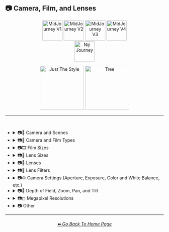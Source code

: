 <h2>📷 Camera, Film, and Lenses</h2>

<div align="center">

[<img src="/Images/Repo_Parts/Buttons/Version_Buttons/button_version_V1_inactive.webp?raw=true" alt="MidJourney V1" height="64" />](/Pages/MJ_V1/Style_Pages/Sphere/Camera.md)
[<img src="/Images/Repo_Parts/Buttons/Version_Buttons/button_version_V2_inactive.webp?raw=true" alt="MidJourney V2" height="64" />](/Pages/MJ_V2/Style_Pages/Sphere/Camera.md)
[<img src="/Images/Repo_Parts/Buttons/Version_Buttons/button_version_V3_inactive.webp?raw=true" alt="MidJourney V3" height="64" />](/Pages/MJ_V3/Style_Pages/Just_The_Style/Camera.md)
[<img src="/Images/Repo_Parts/Buttons/Version_Buttons/button_version_V4_active.webp?raw=true" alt="MidJourney V4" height="64" />](/Pages/MJ_V4/Style_Pages/Just_The_Style/Camera.md)
<br>
[<img src="/Images/Repo_Parts/Buttons/Version_Buttons/button_version_niji_inactive_full.webp?raw=true" alt="Niji Journey" height="64" />](/Pages/Niji_Journey/Style_Pages/Camera.md)

[<img src="/Images/Repo_Parts/Buttons/Image_Type_Buttons/button_just_the_style_active.webp?raw=true" alt="Just The Style" width="140.5" />](/Pages/MJ_V4/Style_Pages/Just_The_Style/Camera.md)
[<img src="/Images/Repo_Parts/Buttons/Image_Type_Buttons/button_tree_inactive.webp?raw=true" alt="Tree" width="140.5" />](/Pages/MJ_V4/Style_Pages/Tree/Camera.md)

</div>

<hr>
<br>


- <details><summary>📷🌇 Camera and Scenes</summary><p><div align="center">

	| Scene |
	| :-: |
	| <img src="/Images/MJ_V4/V4_Alpha_3.5/Midjourney_Styles/Scene.png?raw=true" width="256" /> |
	
	<br>

	| Photography | Photograph | Closed Composition |
	| :-: | :-: | :-: |
	| <img src="/Images/MJ_V4/V4_Alpha_3.5/Midjourney_Styles/Photography.png?raw=true" width="256" /> | <img src="/Images/MJ_V4/V4_Alpha_3.5/Midjourney_Styles/Photograph.png?raw=true" width="256" /> | <img src="/Images/MJ_V4/V4_Alpha_3.5/Midjourney_Styles/Closed_Composition.png?raw=true" width="256" /> |

	<br>
	
	| Filmic | Cinematic |
	| :-: | :-: |
	| <img src="/Images/MJ_V4/V4_Alpha_3.5/Midjourney_Styles/Filmic.png?raw=true" width="256" /> | <img src="/Images/MJ_V4/V4_Alpha_3.5/Midjourney_Styles/Cinematic.png?raw=true" width="256" /> | 
	
	<br>
	
	| Dramatic | Glamor Shot |
	| :-: | :-: |
	| <img src="/Images/MJ_V4/V4_Alpha_3.5/Midjourney_Styles/Dramatic.png?raw=true" width="256" /> | <img src="/Images/MJ_V4/V4_Alpha_3.5/Midjourney_Styles/Glamor_Shot.png?raw=true" width="256" /> |

	<br>

	| Golden Hour | Blue Hour |
	| :-: | :-: |
	| <img src="/Images/MJ_V4/V4_Alpha_3.5/Midjourney_Styles/Golden_Hour.png?raw=true" width="256" /> | <img src="/Images/MJ_V4/V4_Alpha_3.5/Midjourney_Styles/Blue_Hour.png?raw=true" width="256" /> |

	<br>
	
	| Award Winning Photography | Establishing Shot | Nightography |
	| :-: | :-: | :-: |
	| <img src="/Images/MJ_V4/V4_Alpha_3.5/Midjourney_Styles/Award_Winning_Photography.png?raw=true" width="256" /> | <img src="/Images/MJ_V4/V4_Alpha_3.5/Midjourney_Styles/Establishing_Shot.png?raw=true" width="256" /> | <img src="/Images/MJ_V4/V4_Alpha_3.5/Midjourney_Styles/Nightography.png?raw=true" width="256" /> |

	<br>

	| Photoshoot | Portrait | Cinematic Haze |
	| :-: | :-: | :-: |
	| <img src="/Images/MJ_V4/V4_Alpha_3.5/Midjourney_Styles/Photoshoot.png?raw=true" width="256" /> | <img src="/Images/MJ_V4/V4_Alpha_3.5/Midjourney_Styles/Portrait.png?raw=true" width="256" /> | <img src="/Images/MJ_V4/V4_Alpha_3.5/Midjourney_Styles/Cinematic_Haze.png?raw=true" width="256" /> |

	<br>
	
	| Subject |
	| :-: |
	| <img src="/Images/MJ_V4/V4_Alpha_3.5/Midjourney_Styles/Subject.png?raw=true" width="256" /> |
	
	<br>
	
	| Pose | Gesture | Profile |
	| :-: | :-: | :-: |
	| <img src="/Images/MJ_V4/V4_Alpha_3.5/Midjourney_Styles/Pose.png?raw=true" width="256" /> | <img src="/Images/MJ_V4/V4_Alpha_3.5/Midjourney_Styles/Gesture.png?raw=true" width="256" /> | <img src="/Images/MJ_V4/V4_Alpha_3.5/Midjourney_Styles/Profile.png?raw=true" width="256" /> |

	<br>
	
	| High-Speed Photograph | Time-Lapse | Motion Capture |
	| :-: | :-: | :-: |
	| <img src="/Images/MJ_V4/V4_Alpha_3.5/Midjourney_Styles/High-Speed_Photograph.png?raw=true" width="256" /> | <img src="/Images/MJ_V4/V4_Alpha_3.5/Midjourney_Styles/Time-Lapse.png?raw=true" width="256" /> | <img src="/Images/MJ_V4/V4_Alpha_3.5/Midjourney_Styles/Motion_Capture.png?raw=true" width="256" /> |

	<br>
	
	| Claymation | Video Frame Capture |
	| :-: | :-: |
	| <img src="/Images/MJ_V4/V4_Alpha_3.5/Midjourney_Styles/Claymation.png?raw=true" width="256" /> | <img src="/Images/MJ_V4/V4_Alpha_3.5/Midjourney_Styles/Video_Frame_Capture.png?raw=true" width="256" /> |

	<br>

	| Stop Motion | Stop-motion Animation Frame |
	| :-: | :-: |
	| <img src="/Images/MJ_V4/V4_Alpha_3.5/Midjourney_Styles/Stop_Motion.png?raw=true" width="256" /> | <img src="/Images/MJ_V4/V4_Alpha_3.5/Midjourney_Styles/Stop-motion_Animation_Frame.png?raw=true" width="256" /> |

	<br>

	| Color Grading | Bokeh | Film Grain |
	| :-: | :-: | :-: |
	| <img src="/Images/MJ_V4/V4_Alpha_3.5/Midjourney_Styles/Color_Grading.png?raw=true" width="256" /> | <img src="/Images/MJ_V4/V4_Alpha_3.5/Midjourney_Styles/Bokeh.png?raw=true" width="256" /> | <img src="/Images/MJ_V4/V4_Alpha_3.5/Midjourney_Styles/Film_Grain.png?raw=true" width="256" /> |
	
	<br>
	
	| Surveillance | Surveillance Footage |
	| :-: | :-: |
	| <img src="/Images/MJ_V4/V4_Alpha_3.5/Midjourney_Styles/Surveillance.png?raw=true" width="256" /> | <img src="/Images/MJ_V4/V4_Alpha_3.5/Midjourney_Styles/Surveillance_Footage.png?raw=true" width="256" /> |
	
	<br>
	
	| Security Footage | CCTV |
	| :-: | :-: |
	| <img src="/Images/MJ_V4/V4_Alpha_3.5/Midjourney_Styles/Security_Footage.png?raw=true" width="256" /> | <img src="/Images/MJ_V4/V4_Alpha_3.5/Midjourney_Styles/CCTV.png?raw=true" width="256" /> |

	<br>

	| Dashcam-Footage | Satellite Imagery | Paparazzi Photography |
	| :-: | :-: | :-: |
	| <img src="/Images/MJ_V4/V4_Alpha_3.5/Midjourney_Styles/Dashcam-Footage.png?raw=true" width="256" /> | <img src="/Images/MJ_V4/V4_Alpha_3.5/Midjourney_Styles/Satellite_Imagery.png?raw=true" width="256" /> | <img src="/Images/MJ_V4/V4_Alpha_3.5/Midjourney_Styles/Paparazzi_Photography.png?raw=true" width="256" /> |
	
	<br>

	| Underwater Photography | Wildlife Photography | National Geographic Photo |
	| :-: | :-: | :-: |
	| <img src="/Images/MJ_V4/V4_Alpha_3.5/Midjourney_Styles/Underwater_Photography.png?raw=true" width="256" /> | <img src="/Images/MJ_V4/V4_Alpha_3.5/Midjourney_Styles/Wildlife_Photography.png?raw=true" width="256" /> | <img src="/Images/MJ_V4/V4_Alpha_3.5/Midjourney_Styles/National_Geographic_Photo.png?raw=true" width="256" /> |

	<br>
	
	| Editorial Photography | Associated Press Photo | Photojournalism |
	| :-: | :-: | :-: |
	| <img src="/Images/MJ_V4/V4_Alpha_3.5/Midjourney_Styles/Editorial_Photography.png?raw=true" width="256" /> | <img src="/Images/MJ_V4/V4_Alpha_3.5/Midjourney_Styles/Associated_Press_Photo.png?raw=true" width="256" /> | <img src="/Images/MJ_V4/V4_Alpha_3.5/Midjourney_Styles/Photojournalism.png?raw=true" width="256" /> |

	<br>

	| Action Scene | War Photography |
	| :-: | :-: |
	| <img src="/Images/MJ_V4/V4_Alpha_3.5/Midjourney_Styles/Action_Scene.png?raw=true" width="256" /> | <img src="/Images/MJ_V4/V4_Alpha_3.5/Midjourney_Styles/War_Photography.png?raw=true" width="256" /> |

	</div></p></details>


- <details><summary>📷🌇 Camera and Film Types</summary><p><div align="center">

	| Camcorder Effect | DSLR | Night Vision |
	| :-: | :-: | :-: |
	| <img src="/Images/MJ_V4/V4_Alpha_3.5/Midjourney_Styles/Camcorder_Effect.png?raw=true" width="256" /> | <img src="/Images/MJ_V4/V4_Alpha_3.5/Midjourney_Styles/DSLR.png?raw=true" width="256" /> | <img src="/Images/MJ_V4/V4_Alpha_3.5/Midjourney_Styles/Night_Vision.png?raw=true" width="256" /> |
	
	<br>

	| Drone Photography | GoPro Video | Unregistered Hypercam 2 |
	| :-: | :-: | :-: |
	| <img src="/Images/MJ_V4/V4_Alpha_3.5/Midjourney_Styles/Drone_Photography.png?raw=true" width="256" /> | <img src="/Images/MJ_V4/V4_Alpha_3.5/Midjourney_Styles/GoPro_Video.png?raw=true" width="256" /> | <img src="/Images/MJ_V4/V4_Alpha_3.5/Midjourney_Styles/Unregistered_Hypercam_2.png?raw=true" width="256" /> |

	<br>
	
	| Hyperspectral Imaging | Multispectral Imaging | Schlieren |
	| :-: | :-: | :-: |
	| <img src="/Images/MJ_V4/V4_Alpha_3.5/Midjourney_Styles/Hyperspectral_Imaging.png?raw=true" width="256" /> | <img src="/Images/MJ_V4/V4_Alpha_3.5/Midjourney_Styles/Multispectral_Imaging.png?raw=true" width="256" /> | <img src="/Images/MJ_V4/V4_Alpha_3.5/Midjourney_Styles/Schlieren.png?raw=true" width="256" /> |
	
	<br>
	
	| Disposable Camera | Disposable Camera Photo |
	| :-: | :-: |
	| <img src="/Images/MJ_V4/V4_Alpha_3.5/Midjourney_Styles/Disposable_Camera.png?raw=true" width="256" /> | <img src="/Images/MJ_V4/V4_Alpha_3.5/Midjourney_Styles/Disposable_Camera_Photo.png?raw=true" width="256" /> |

	<br>
	
	| Polaroid |
	| :-: |
	| <img src="/Images/MJ_V4/V4_Alpha_3.5/Midjourney_Styles/Polaroid.png?raw=true" width="256" /> |
	
	<br>
	
	| Ektachrome | Fujifilm Superia | Instax |
	| :-: | :-: | :-: |
	| <img src="/Images/MJ_V4/V4_Alpha_3.5/Midjourney_Styles/Ektachrome.png?raw=true" width="256" /> | <img src="/Images/MJ_V4/V4_Alpha_3.5/Midjourney_Styles/Fujifilm_Superia.png?raw=true" width="256" /> | <img src="/Images/MJ_V4/V4_Alpha_3.5/Midjourney_Styles/Instax.png?raw=true" width="256" /> |

	<br>
	
	| Kodak Ektar | Kodak Gold 200 | Kodak Portra |
	| :-: | :-: | :-: |
	| <img src="/Images/MJ_V4/V4_Alpha_3.5/Midjourney_Styles/Kodak_Ektar.png?raw=true" width="256" /> | <img src="/Images/MJ_V4/V4_Alpha_3.5/Midjourney_Styles/Kodak_Gold_200.png?raw=true" width="256" /> | <img src="/Images/MJ_V4/V4_Alpha_3.5/Midjourney_Styles/Kodak_Portra.png?raw=true" width="256" /> |
	
	<br>
	
	| Nikon D750 | Provia | Velvia |
	| :-: | :-: | :-: |
	| <img src="/Images/MJ_V4/V4_Alpha_3.5/Midjourney_Styles/Nikon_D750.png?raw=true" width="256" /> | <img src="/Images/MJ_V4/V4_Alpha_3.5/Midjourney_Styles/Provia.png?raw=true" width="256" /> | <img src="/Images/MJ_V4/V4_Alpha_3.5/Midjourney_Styles/Velvia.png?raw=true" width="256" /> |
	
	<br>
	
	| Lomo | Pinhole Photography | CinemaScope |
	| :-: | :-: | :-: |
	| <img src="/Images/MJ_V4/V4_Alpha_3.5/Midjourney_Styles/Lomo.png?raw=true" width="256" /> | <img src="/Images/MJ_V4/V4_Alpha_3.5/Midjourney_Styles/Pinhole_Photography.png?raw=true" width="256" /> | <img src="/Images/MJ_V4/V4_Alpha_3.5/Midjourney_Styles/CinemaScope.png?raw=true" width="256" /> |

	<br>
	
	| Tri-X 400 TX | Ilford HP5 | Photogram |
	| :-: | :-: | :-: |
	| <img src="/Images/MJ_V4/V4_Alpha_3.5/Midjourney_Styles/Tri-X_400_TX.png?raw=true" width="256" /> | <img src="/Images/MJ_V4/V4_Alpha_3.5/Midjourney_Styles/Ilford_HP5.png?raw=true" width="256" /> | <img src="/Images/MJ_V4/V4_Alpha_3.5/Midjourney_Styles/Photogram.png?raw=true" width="256" /> |
	
	<br>

	| VistaVision | Technirama |
	| :-: | :-: |
	| <img src="/Images/MJ_V4/V4_Alpha_3.5/Midjourney_Styles/VistaVision.png?raw=true" width="256" /> | <img src="/Images/MJ_V4/V4_Alpha_3.5/Midjourney_Styles/Technirama.png?raw=true" width="256" /> |

	<br>

	| Techniscope | Super-35 |
	| :-: | :-: |
	| <img src="/Images/MJ_V4/V4_Alpha_3.5/Midjourney_Styles/Techniscope.png?raw=true" width="256" /> | <img src="/Images/MJ_V4/V4_Alpha_3.5/Midjourney_Styles/Super-35.png?raw=true" width="256" /> |

	<br>

	| Panavision | Super-Panavision-70 |
	| :-: | :-: |
	| <img src="/Images/MJ_V4/V4_Alpha_3.5/Midjourney_Styles/Panavision.png?raw=true" width="256" /> | <img src="/Images/MJ_V4/V4_Alpha_3.5/Midjourney_Styles/Super-Panavision-70.png?raw=true" width="256" /> |

	<br>

	| Cinerama | Kinopanorama | Cinemiracle |
	| :-: | :-: | :-: |
	| <img src="/Images/MJ_V4/V4_Alpha_3.5/Midjourney_Styles/Cinerama.png?raw=true" width="256" /> | <img src="/Images/MJ_V4/V4_Alpha_3.5/Midjourney_Styles/Kinopanorama.png?raw=true" width="256" /> | <img src="/Images/MJ_V4/V4_Alpha_3.5/Midjourney_Styles/Cinemiracle.png?raw=true" width="256" /> |

	<br>
	
	| Daguerrotype | Ambrotype | Calotype |
	| :-: | :-: | :-: |
	| <img src="/Images/MJ_V4/V4_Alpha_3.5/Midjourney_Styles/Daguerrotype.png?raw=true" width="256" /> | <img src="/Images/MJ_V4/V4_Alpha_3.5/Midjourney_Styles/Ambrotype.png?raw=true" width="256" /> | <img src="/Images/MJ_V4/V4_Alpha_3.5/Midjourney_Styles/Calotype.png?raw=true" width="256" /> |
	
	<br>
	
	| Tintype | Film-Negative |
	| :-: | :-: |
	| <img src="/Images/MJ_V4/V4_Alpha_3.5/Midjourney_Styles/Tintype.png?raw=true" width="256" /> | <img src="/Images/MJ_V4/V4_Alpha_3.5/Midjourney_Styles/Film-Negative.png?raw=true" width="256" /> |

	<br>
	
	| Full Frame |
	| :-: |
	| <img src="/Images/MJ_V4/V4_Alpha_3.5/Midjourney_Styles/Full_Frame.png?raw=true" width="256" /> |

	</div></p></details>

- <details><summary>📷🎞 Film Sizes</summary><p><div align="center">

    | Shot on 8mm | Shot on 9.5mm |
    | :-: | :-: |
    | <img src="/Images/MJ_V4/V4_Alpha_3.5/Midjourney_Styles/Shot_on_8mm.png?raw=true" width="256" /> | <img src="/Images/MJ_V4/V4_Alpha_3.5/Midjourney_Styles/Shot_on_9.5mm.png?raw=true" width="256" /> |

    <br>

    | Shot on 16mm | Shot on 17.5mm | Shot on 28mm |
    | :-: | :-: | :-: |
    | <img src="/Images/MJ_V4/V4_Alpha_3.5/Midjourney_Styles/Shot_on_16mm.png?raw=true" width="256" /> | <img src="/Images/MJ_V4/V4_Alpha_3.5/Midjourney_Styles/Shot_on_17.5mm.png?raw=true" width="256" /> | <img src="/Images/MJ_V4/V4_Alpha_3.5/Midjourney_Styles/Shot_on_28mm.png?raw=true" width="256" /> |

    <br>

    | Shot on 35mm | 35mm | Expired 35mm Film |
    | :-: | :-: | :-: |
    | <img src="/Images/MJ_V4/V4_Alpha_3.5/Midjourney_Styles/Shot_on_35mm.png?raw=true" width="256" /> | <img src="/Images/MJ_V4/V4_Alpha_3.5/Midjourney_Styles/35mm.png?raw=true" width="256" /> | <img src="/Images/MJ_V4/V4_Alpha_3.5/Midjourney_Styles/Expired_35mm_Film.png?raw=true" width="256" /> |

    <br>

    | Shot on 65mm | Expired 65mm Film |
    | :-: | :-: |
    | <img src="/Images/MJ_V4/V4_Alpha_3.5/Midjourney_Styles/Shot_on_65mm.png?raw=true" width="256" /> | <img src="/Images/MJ_V4/V4_Alpha_3.5/Midjourney_Styles/Expired_65mm_Film.png?raw=true" width="256" /> |

	<br>

	| Shot on 70mm | Shot on IMAX 70mm |
	| :-: | :-: |
	| <img src="/Images/MJ_V4/V4_Alpha_3.5/Midjourney_Styles/Shot_on_70mm.png?raw=true" width="256" /> | <img src="/Images/MJ_V4/V4_Alpha_3.5/Midjourney_Styles/Shot_on_IMAX_70mm.png?raw=true" width="256" /> |

  </div></p></details>


- <details><summary>📷🥽 Lens Sizes</summary><p><div align="center">

	| 15mm Lens | 35mm Lens | 85mm Lens |
	| :-: | :-: | :-: |
	| <img src="/Images/MJ_V4/V4_Alpha_3.5/Midjourney_Styles/15mm_Lens.png?raw=true" width="256" /> | <img src="/Images/MJ_V4/V4_Alpha_3.5/Midjourney_Styles/35mm_Lens.png?raw=true" width="256" /> | <img src="/Images/MJ_V4/V4_Alpha_3.5/Midjourney_Styles/85mm_Lens.png?raw=true" width="256" /> |
	
	<br>
	
	| 100mm Lens | 200mm Lens |
	| :-: | :-: |
	| <img src="/Images/MJ_V4/V4_Alpha_3.5/Midjourney_Styles/100mm_Lens.png?raw=true" width="256" /> | <img src="/Images/MJ_V4/V4_Alpha_3.5/Midjourney_Styles/200mm_Lens.png?raw=true" width="256" /> |

  </div></p></details>


- <details><summary>📷🔭 Lenses</summary><p><div align="center">

	| Macro | Macro View | Magnification |
	| :-: | :-: | :-: |
	| <img src="/Images/MJ_V4/V4_Alpha_3.5/Midjourney_Styles/Macro.png?raw=true" width="256" /> | <img src="/Images/MJ_V4/V4_Alpha_3.5/Midjourney_Styles/Macro_View.png?raw=true" width="256" /> | <img src="/Images/MJ_V4/V4_Alpha_3.5/Midjourney_Styles/Magnification.png?raw=true" width="256" /> |
	
	<br>

	| 100x Magnification | 200x Magnification |
	| :-: | :-: |
	| <img src="/Images/MJ_V4/V4_Alpha_3.5/Midjourney_Styles/100x_Magnification.png?raw=true" width="256" /> | <img src="/Images/MJ_V4/V4_Alpha_3.5/Midjourney_Styles/200x_Magnification.png?raw=true" width="256" /> |
	
	<br>
	
	| 500x Magnification | 1000x Magnification |
	| :-: | :-: |
	| <img src="/Images/MJ_V4/V4_Alpha_3.5/Midjourney_Styles/500x_Magnification.png?raw=true" width="256" /> | <img src="/Images/MJ_V4/V4_Alpha_3.5/Midjourney_Styles/1000x_Magnification.png?raw=true" width="256" /> |
	
	<br>
	
	| Microscopic | Electron Microscope | Super-Resolution Microscopy |
	| :-: | :-: | :-: |
	| <img src="/Images/MJ_V4/V4_Alpha_3.5/Midjourney_Styles/Microscopic.png?raw=true" width="256" /> | <img src="/Images/MJ_V4/V4_Alpha_3.5/Midjourney_Styles/Electron_Microscope.png?raw=true" width="256" /> | <img src="/Images/MJ_V4/V4_Alpha_3.5/Midjourney_Styles/Super-Resolution_Microscopy.png?raw=true" width="256" /> |
	
	<br>

	| Telescope | Telescopic | Telescope Photography |
	| :-: | :-: | :-: |
	| <img src="/Images/MJ_V4/V4_Alpha_3.5/Midjourney_Styles/Telescope.png?raw=true" width="256" /> | <img src="/Images/MJ_V4/V4_Alpha_3.5/Midjourney_Styles/Telescopic.png?raw=true" width="256" /> | <img src="/Images/MJ_V4/V4_Alpha_3.5/Midjourney_Styles/Telescope_Photography.png?raw=true" width="256" /> |

	<br>
	
	| Telephoto | Panorama | 360 Panorama |
	| :-: | :-: | :-: |
	| <img src="/Images/MJ_V4/V4_Alpha_3.5/Midjourney_Styles/Telephoto.png?raw=true" width="256" /> | <img src="/Images/MJ_V4/V4_Alpha_3.5/Midjourney_Styles/Panorama.png?raw=true" width="256" /> | <img src="/Images/MJ_V4/V4_Alpha_3.5/Midjourney_Styles/360_Panorama.png?raw=true" width="256" /> |
	
	<br>
	
	| Wide Angle | Ultra-Wide Angle | 360 Angle |
	| :-: | :-: | :-: |
	| <img src="/Images/MJ_V4/V4_Alpha_3.5/Midjourney_Styles/Wide_Angle.png?raw=true" width="256" /> | <img src="/Images/MJ_V4/V4_Alpha_3.5/Midjourney_Styles/Ultra-Wide_Angle.png?raw=true" width="256" /> | <img src="/Images/MJ_V4/V4_Alpha_3.5/Midjourney_Styles/360_Angle.png?raw=true" width="256" /> |

	<br>

	| Fisheye Lens | Fisheye Lens Effect | Lens Distortion |
	| :-: | :-: | :-: |
	| <img src="/Images/MJ_V4/V4_Alpha_3.5/Midjourney_Styles/Fisheye_Lens.png?raw=true" width="256" /> | <img src="/Images/MJ_V4/V4_Alpha_3.5/Midjourney_Styles/Fisheye_Lens_Effect.png?raw=true" width="256" /> | <img src="/Images/MJ_V4/V4_Alpha_3.5/Midjourney_Styles/Lens_Distortion.png?raw=true" width="256" /> |

	</div></p></details>


- <details><summary>📷🧫 Lens Filters</summary><p><div align="center">

	| Color-Gel | Filter |
	| :-: | :-: |
	| <img src="/Images/MJ_V4/V4_Alpha_3.5/Midjourney_Styles/Color-Gel.png?raw=true" width="256" /> | <img src="/Images/MJ_V4/V4_Alpha_3.5/Midjourney_Styles/Filter.png?raw=true" width="256" /> |
	
	<br>

	| Photographic-Filter | Diffusion-Filter |
	| :-: | :-: |
	| <img src="/Images/MJ_V4/V4_Alpha_3.5/Midjourney_Styles/Photographic-Filter.png?raw=true" width="256" /> | <img src="/Images/MJ_V4/V4_Alpha_3.5/Midjourney_Styles/Diffusion-Filter.png?raw=true" width="256" /> |
	
	<br>
	
	| Dichroic-Filter | UV-Filter |
	| :-: | :-: |
	| <img src="/Images/MJ_V4/V4_Alpha_3.5/Midjourney_Styles/Dichroic-Filter.png?raw=true" width="256" /> | <img src="/Images/MJ_V4/V4_Alpha_3.5/Midjourney_Styles/UV-Filter.png?raw=true" width="256" /> |
	
	<br>
	
	| Polarization-Filter | Polarizer |
	| :-: | :-: |
	| <img src="/Images/MJ_V4/V4_Alpha_3.5/Midjourney_Styles/Polarization-Filter.png?raw=true" width="256" /> | <img src="/Images/MJ_V4/V4_Alpha_3.5/Midjourney_Styles/Polarizer.png?raw=true" width="256" /> |
	
	<br>
	
	| Infrared-Filter | Infrared-Cut-Off-Filter |
	| :-: | :-: |
	| <img src="/Images/MJ_V4/V4_Alpha_3.5/Midjourney_Styles/Infrared-Filter.png?raw=true" width="256" /> | <img src="/Images/MJ_V4/V4_Alpha_3.5/Midjourney_Styles/Infrared-Cut-Off-Filter.png?raw=true" width="256" /> |
	
	<br>
	
	| Neutral-Density-Filter | ND-Filter |
	| :-: | :-: |
	| <img src="/Images/MJ_V4/V4_Alpha_3.5/Midjourney_Styles/Neutral-Density-Filter.png?raw=true" width="256" /> | <img src="/Images/MJ_V4/V4_Alpha_3.5/Midjourney_Styles/ND-Filter.png?raw=true" width="256" /> |
	
	<br>
	
	| Graduated-Neutral-Density-Filter | GND-Filter |
	| :-: | :-: |
	| <img src="/Images/MJ_V4/V4_Alpha_3.5/Midjourney_Styles/Graduated-Neutral-Density-Filter.png?raw=true" width="256" /> | <img src="/Images/MJ_V4/V4_Alpha_3.5/Midjourney_Styles/GND-Filter.png?raw=true" width="256" /> |
	
	<br>
	
	| Astronomical-Filter | Cokin-Filter |
	| :-: | :-: |
	| <img src="/Images/MJ_V4/V4_Alpha_3.5/Midjourney_Styles/Astronomical-Filter.png?raw=true" width="256" /> | <img src="/Images/MJ_V4/V4_Alpha_3.5/Midjourney_Styles/Cokin-Filter.png?raw=true" width="256" /> |

  </div></p></details>


- <details><summary>📷⚙ Camera Settings (Aperture, Exposure, Color and White Balance, etc.)</summary><p><div align="center">

	| Exposure | Short Exposure | Long Exposure |
	| :-: | :-: | :-: |
	| <img src="/Images/MJ_V4/V4_Alpha_3.5/Midjourney_Styles/Exposure.png?raw=true" width="256" /> | <img src="/Images/MJ_V4/V4_Alpha_3.5/Midjourney_Styles/Short_Exposure.png?raw=true" width="256" /> | <img src="/Images/MJ_V4/V4_Alpha_3.5/Midjourney_Styles/Long_Exposure.png?raw=true" width="256" /> | 
	
	<br>
	
	| Double-Exposure | Shutter Speed 1/1000 | Shutter Speed 1/2 |
	| :-: | :-: | :-: |
	| <img src="/Images/MJ_V4/V4_Alpha_3.5/Midjourney_Styles/Double-Exposure.png?raw=true" width="256" /> | <img src="/Images/MJ_V4/V4_Alpha_3.5/Midjourney_Styles/Shutter_Speed_11000.png?raw=true" width="256" /> | <img src="/Images/MJ_V4/V4_Alpha_3.5/Midjourney_Styles/Shutter_Speed_12.png?raw=true" width="256" /> | 

	<br>
	
	| Aperture | F/2.8 | F/22 |
	| :-: | :-: | :-: |
	| <img src="/Images/MJ_V4/V4_Alpha_3.5/Midjourney_Styles/Aperture.png?raw=true" width="256" /> | <img src="/Images/MJ_V4/V4_Alpha_3.5/Midjourney_Styles/F2.8.png?raw=true" width="256" /> | <img src="/Images/MJ_V4/V4_Alpha_3.5/Midjourney_Styles/F22.png?raw=true" width="256" /> | 

	<br>
	
	| Gamma | White Balance |
	| :-: | :-: |
	| <img src="/Images/MJ_V4/V4_Alpha_3.5/Midjourney_Styles/Gamma.png?raw=true" width="256" /> | <img src="/Images/MJ_V4/V4_Alpha_3.5/Midjourney_Styles/White_Balance.png?raw=true" width="256" /> |

	</div></p></details>


- <details><summary>📷🔎 Depth of Field, Zoom, Pan, and Tilt</summary><p><div align="center">

	| Depth | Depth of Field | DOF |
	| :-: | :-: | :-: |
	| <img src="/Images/MJ_V4/V4_Alpha_3.5/Midjourney_Styles/Depth.png?raw=true" width="256" /> | <img src="/Images/MJ_V4/V4_Alpha_3.5/Midjourney_Styles/Depth_of_Field.png?raw=true" width="256" /> | <img src="/Images/MJ_V4/V4_Alpha_3.5/Midjourney_Styles/DOF.png?raw=true" width="256" /> |
	
	<br>
	
	| Zoom | Dolly Zoom |
	| :-: | :-: |
	| <img src="/Images/MJ_V4/V4_Alpha_3.5/Midjourney_Styles/Zoom.png?raw=true" width="256" /> | <img src="/Images/MJ_V4/V4_Alpha_3.5/Midjourney_Styles/Dolly_Zoom.png?raw=true" width="256" /> |

	<br>

	| Horizon Line | Vantage Point | Vanishing Point |
	| :-: | :-: | :-: |
	| <img src="/Images/MJ_V4/V4_Alpha_3.5/Midjourney_Styles/Horizon_Line.png?raw=true" width="256" /> | <img src="/Images/MJ_V4/V4_Alpha_3.5/Midjourney_Styles/Vantage_Point.png?raw=true" width="256" /> | <img src="/Images/MJ_V4/V4_Alpha_3.5/Midjourney_Styles/Vanishing_Point.png?raw=true" width="256" /> |

	<br>
	
	| Pan | Tilt |
	| :-: | :-: |
	| <img src="/Images/MJ_V4/V4_Alpha_3.5/Midjourney_Styles/Pan.png?raw=true" width="256" /> | <img src="/Images/MJ_V4/V4_Alpha_3.5/Midjourney_Styles/Tilt.png?raw=true" width="256" /> |

	<br>
	
	| Focal Point | Soft-Focus |
	| :-: | :-: |
	| <img src="/Images/MJ_V4/V4_Alpha_3.5/Midjourney_Styles/Focal_Point.png?raw=true" width="256" /> | <img src="/Images/MJ_V4/V4_Alpha_3.5/Midjourney_Styles/Soft-Focus.png?raw=true" width="256" /> |

	</div></p></details>


- <details><summary>📷◻ Megapixel Resolutions</summary><p><div align="center">

	| Megapixel | 2 Megapixels |
	| :-: | :-: |
	| <img src="/Images/MJ_V4/V4_Alpha_3.5/Midjourney_Styles/Megapixel.png?raw=true" width="256" /> | <img src="/Images/MJ_V4/V4_Alpha_3.5/Midjourney_Styles/2_Megapixels.png?raw=true" width="256" /> |

	| 10 Megapixels | 12 Megapixels | 16 Megapixels |
	| :-: | :-: | :-: |
	| <img src="/Images/MJ_V4/V4_Alpha_3.5/Midjourney_Styles/10_Megapixels.png?raw=true" width="256" /> | <img src="/Images/MJ_V4/V4_Alpha_3.5/Midjourney_Styles/12_Megapixels.png?raw=true" width="256" /> | <img src="/Images/MJ_V4/V4_Alpha_3.5/Midjourney_Styles/16_Megapixels.png?raw=true" width="256" /> |

	| 20 Megapixels | 22 Megapixels |
	| :-: | :-: |
	| <img src="/Images/MJ_V4/V4_Alpha_3.5/Midjourney_Styles/20_Megapixels.png?raw=true" width="256" /> | <img src="/Images/MJ_V4/V4_Alpha_3.5/Midjourney_Styles/22_Megapixels.png?raw=true" width="256" /> |

  </div></p></details>


- <details><summary>📷 Other</summary><p><div align="center">

	| Lens Flare | Vignette | Split Toning |
	| :-: | :-: | :-: |
	| <img src="/Images/MJ_V4/V4_Alpha_3.5/Midjourney_Styles/Lens_Flare.png?raw=true" width="256" /> | <img src="/Images/MJ_V4/V4_Alpha_3.5/Midjourney_Styles/Vignette.png?raw=true" width="256" /> | <img src="/Images/MJ_V4/V4_Alpha_3.5/Midjourney_Styles/Split_Toning.png?raw=true" width="256" /> | 
	
	<br>
	
	| Rephotography | Scanography | Slit-Scan Photography |
	| :-: | :-: | :-: |
	| <img src="/Images/MJ_V4/V4_Alpha_3.5/Midjourney_Styles/Rephotography.png?raw=true" width="256" /> | <img src="/Images/MJ_V4/V4_Alpha_3.5/Midjourney_Styles/Scanography.png?raw=true" width="256" /> | <img src="/Images/MJ_V4/V4_Alpha_3.5/Midjourney_Styles/Slit-Scan_Photography.png?raw=true" width="256" /> |

	</div></p></details>

<hr><!--------------->
<div align="center">
<h6><a href="https://github.com/willwulfken/MidJourney-Styles-and-Keywords-Reference/blob/main/README.md">⬅ Go Back To Home Page</a></h6>
</div>